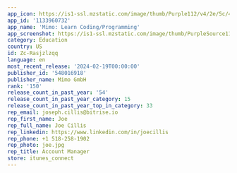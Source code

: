 ```yaml
---
app_icon: https://is1-ssl.mzstatic.com/image/thumb/Purple112/v4/2e/5c/43/2e5c43b5-ebfc-774f-36fc-4fbeee9b0a20/AppIcon-0-0-1x_U007epad-0-0-85-220.png/1024x1024bb.png
app_id: '1133960732'
app_name: 'Mimo: Learn Coding/Programming'
app_screenshot: https://is1-ssl.mzstatic.com/image/thumb/PurpleSource116/v4/22/0d/2e/220d2e67-34ab-40f6-fb20-2f0a1781d253/0dcc9987-202a-4e7c-b13b-cc0e57df39f8_AppStore-screenshot-X-en-01.jpg/1284x2778bb.png
category: Education
country: US
id: Zc-Rasjzlzqq
language: en
most_recent_release: '2024-02-19T00:00:00'
publisher_id: '548016918'
publisher_name: Mimo GmbH
rank: '150'
release_count_in_past_year: '54'
release_count_in_past_year_category: 15
release_count_in_past_year_top_in_category: 33
rep_email: joseph.cillis@bitrise.io
rep_first_name: Joe
rep_full_name: Joe Cillis
rep_linkedin: https://www.linkedin.com/in/joecillis
rep_phone: +1 518-258-1902
rep_photo: joe.jpg
rep_title: Account Manager
store: itunes_connect
---
```

